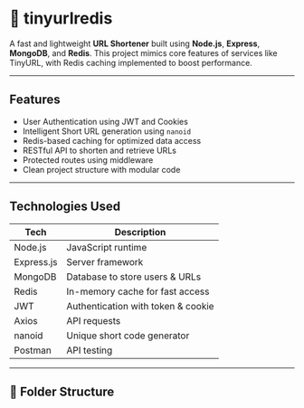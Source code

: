 # 🔗 tinyurlredis

A fast and lightweight **URL Shortener** built using **Node.js**, **Express**, **MongoDB**, and **Redis**. This project mimics core features of services like TinyURL, with Redis caching implemented to boost performance.

---

##  Features

- User Authentication using JWT and Cookies
- Intelligent Short URL generation using `nanoid`
-  Redis-based caching for optimized data access
-  RESTful API to shorten and retrieve URLs
-  Protected routes using middleware
-  Clean project structure with modular code

---

##  Technologies Used

| Tech         | Description                       |
|--------------|-----------------------------------|
| Node.js      | JavaScript runtime                |
| Express.js   | Server framework                  |
| MongoDB      | Database to store users & URLs    |
| Redis        | In-memory cache for fast access   |
| JWT          | Authentication with token & cookie |
| Axios        | API requests                      |
| nanoid       | Unique short code generator       |
| Postman      | API testing                       |

---

## 📁 Folder Structure

